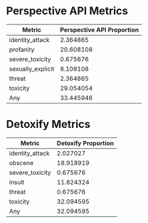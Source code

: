 # Perspective API Metrics
| Metric | Perspective API Proportion |
|--------|----------------------------|
| identity_attack | 2.364865 |
| profanity | 20.608108 |
| severe_toxicity | 0.675676 |
| sexually_explicit | 8.108108 |
| threat | 2.364865 |
| toxicity | 29.054054 |
| Any | 33.445946 |

# Detoxify Metrics
| Metric | Detoxify Proportion |
|--------|---------------------|
| identity_attack | 2.027027 |
| obscene | 18.918919 |
| severe_toxicity | 0.675676 |
| insult | 11.824324 |
| threat | 0.675676 |
| toxicity | 32.094595 |
| Any | 32.094595 |
